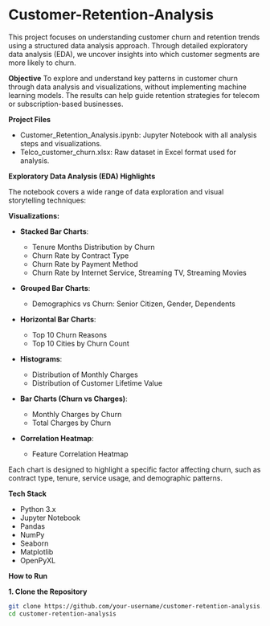 # Customer-Retention-Analysis

This project focuses on understanding customer churn and retention trends using a structured data analysis approach. Through detailed exploratory data analysis (EDA), we uncover insights into which customer segments are more likely to churn.

**Objective**
To explore and understand key patterns in customer churn through data analysis and visualizations, without implementing machine learning models. The results can help guide retention strategies for telecom or subscription-based businesses.

**Project Files**

- Customer_Retention_Analysis.ipynb: Jupyter Notebook with all analysis steps and visualizations.
- Telco_customer_churn.xlsx: Raw dataset in Excel format used for analysis.


**Exploratory Data Analysis (EDA) Highlights**

The notebook covers a wide range of data exploration and visual storytelling techniques:

**Visualizations:**

- **Stacked Bar Charts**:
  - Tenure Months Distribution by Churn
  - Churn Rate by Contract Type
  - Churn Rate by Payment Method
  - Churn Rate by Internet Service, Streaming TV, Streaming Movies

- **Grouped Bar Charts**:
  - Demographics vs Churn: Senior Citizen, Gender, Dependents

- **Horizontal Bar Charts**:
  - Top 10 Churn Reasons
  - Top 10 Cities by Churn Count

- **Histograms**:
  - Distribution of Monthly Charges
  - Distribution of Customer Lifetime Value

- **Bar Charts (Churn vs Charges)**:
  - Monthly Charges by Churn
  - Total Charges by Churn

- **Correlation Heatmap**:
  - Feature Correlation Heatmap

Each chart is designed to highlight a specific factor affecting churn, such as contract type, tenure, service usage, and demographic patterns.

**Tech Stack**

- Python 3.x
- Jupyter Notebook
- Pandas
- NumPy
- Seaborn
- Matplotlib
- OpenPyXL

**How to Run**

**1. Clone the Repository**
```bash
git clone https://github.com/your-username/customer-retention-analysis.git
cd customer-retention-analysis







